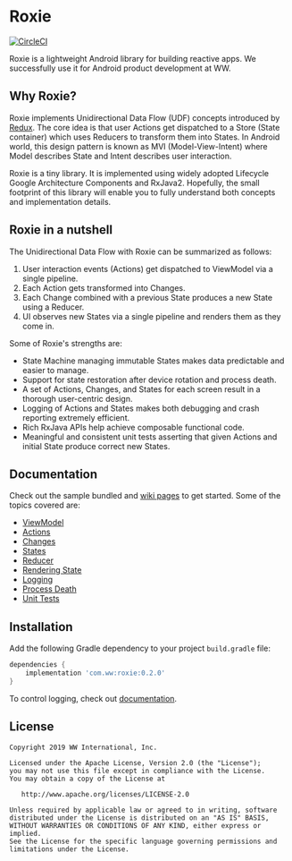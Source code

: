 # Roxie

[![CircleCI](https://circleci.com/gh/ww-tech/roxie/tree/master.svg?style=shield&circle-token=86ceda91392b3e6720cc5fe553c90eec36195b03)](https://circleci.com/gh/ww-tech/roxie/tree/master)

Roxie is a lightweight Android library for building reactive apps. We successfully use it for Android product development at WW.

## Why Roxie?

Roxie implements Unidirectional Data Flow (UDF) concepts introduced by [Redux](https://redux.js.org/). The core idea is that user Actions get dispatched to a Store (State container) which uses Reducers to transform them into States. In Android world, this design pattern is known as MVI (Model-View-Intent) where Model describes State and Intent describes user interaction.

Roxie is a tiny library. It is implemented using widely adopted Lifecycle Google Architecture Components and RxJava2. Hopefully, the small footprint of this library will enable you to fully understand both concepts and implementation details.

## Roxie in a nutshell

The Unidirectional Data Flow with Roxie can be summarized as follows:
1. User interaction events (Actions) get dispatched to ViewModel via a single pipeline.
2. Each Action gets transformed into Changes.
3. Each Change combined with a previous State produces a new State using a Reducer.
4. UI observes new States via a single pipeline and renders them as they come in.

Some of Roxie's strengths are:
* State Machine managing immutable States makes data predictable and easier to manage.
* Support for state restoration after device rotation and process death.
* A set of Actions, Changes, and States for each screen result in a thorough user-centric design.
* Logging of Actions and States makes both debugging and crash reporting extremely efficient.
* Rich RxJava APIs help achieve composable functional code.
* Meaningful and consistent unit tests asserting that given Actions and initial State produce correct new States.

## Documentation 

Check out the sample bundled and [wiki pages]( https://github.com/ww-tech/roxie/wiki) to get started. Some of the topics covered are:

* [ViewModel](https://github.com/ww-tech/roxie/wiki/1.-ViewModel)
* [Actions](https://github.com/ww-tech/roxie/wiki/2.-Actions)
* [Changes](https://github.com/ww-tech/roxie/wiki/3.-Changes)
* [States](https://github.com/ww-tech/roxie/wiki/4.-States)
* [Reducer](https://github.com/ww-tech/roxie/wiki/5.-Reducer)
* [Rendering State](https://github.com/ww-tech/roxie/wiki/6.-Rendering-State)
* [Logging](https://github.com/ww-tech/roxie/wiki/7.-Logging)
* [Process Death](https://github.com/ww-tech/roxie/wiki/8.-Process-Death)
* [Unit Tests](https://github.com/ww-tech/roxie/wiki/9.-Unit-tests)

## Installation

Add the following Gradle dependency to your project `build.gradle` file:

```groovy
dependencies {
    implementation 'com.ww:roxie:0.2.0'
}
```

To control logging, check out [documentation](https://github.com/ww-tech/roxie/wiki/7.-Logging).

## License

    Copyright 2019 WW International, Inc.

    Licensed under the Apache License, Version 2.0 (the "License");
    you may not use this file except in compliance with the License.
    You may obtain a copy of the License at

       http://www.apache.org/licenses/LICENSE-2.0

    Unless required by applicable law or agreed to in writing, software
    distributed under the License is distributed on an "AS IS" BASIS,
    WITHOUT WARRANTIES OR CONDITIONS OF ANY KIND, either express or implied.
    See the License for the specific language governing permissions and
    limitations under the License.
